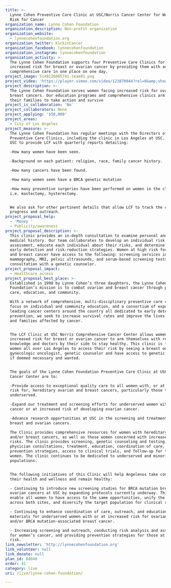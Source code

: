 ```yaml
---
title: >-
  Lynne Cohen Preventive Care Clinic at USC/Norris Cancer Center for Women at
  Risk for Cancer
organization_name: Lynne Cohen Foundation
organization_description: Non-profit organization
organization_website:
  - lynnecohenfoundation.org
organization_twitter: KickinCancer
organization_facebook: lynnecohenfoundation
organization_instagram: lynnecohenfoundation
organization_activity: >-
  The Lynne Cohen Foundation supports four Preventive Care Clinics for women at
  increased risk for breast or ovarian cancer by providing them with access to
  comprehensive care in one place on one day.
project_image: 5148126005741-team91.png
project_video: 'https://player.vimeo.com/video/123870044?rel=0&amp;showinfo=0'
project_description: >-
  The Lynne Cohen Foundation serves women facing increased risk for ovarian and
  breast cancers. Our education programs and comprehensive clinics arm women and
  their families to take action and survive
project_is_collaboration: 'No'
project_collaborators: None
project_applying: '$50,000'
project_areas:
  - City of Los Angeles
project_measure: >-
  The Lynne Cohen Foundation has regular meetings with the Directors of our
  Preventive Care Clinics, including the clinic in Los Angeles at USC. We ask
  USC to provide LCF with quarterly reports detailing:

  -How many women have been seen.

  -Background on each patient: religion, race, family cancer history.

  -How many cancers have been found.

  -How many women seen have a BRCA genetic mutation

  -How many preventive surgeries have been performed on women in the clinic,
  i.e. mastectomy, hysterectomy. 


  We also ask for other pertinent details that allow LCF to track the clinic's
  progress and outreach.
project_proposal_help:
  - 'Money '
  - Publicity/awareness
project_proposal_description: >-
  This clinic provides an in-depth consultation to examine personal and family
  medical history. Our team collaborates to develop an individual risk
  assessment, educate each individual about their risks, and determine the best
  early detection and risk-reduction strategies. Women at high risk for ovarian
  and breast cancer have access to the following: screening services including
  mammography, MRI, pelvic ultrasounds, and serum-based screening tests;
  consultation with a genetic counselor.
project_proposal_impact:
  - Healthcare access
project_proposal_best_place: >-
  Established in 1998 by Lynne Cohen’s three daughters, the Lynne Cohen
  Foundation’s mission is to combat ovarian and breast cancer through preventive
  care, education, and community.

  With a network of comprehensive, multi-disciplinary preventive care clinics, a
  focus on individual and community education, and a consortium of experts from
  leading cancer centers around the country all dedicated to early detection and
  prevention, we seek to increase survival rates and improve the lives of women
  and families affected by cancer.


  The LCF Clinic at USC Norris Comprehensive Cancer Center allows women at
  increased risk for breast or ovarian cancer to arm themselves with resources,
  knowledge and doctors by their side to stay healthy. This clinic is for all
  women all over Los Angeles to access their risk by seeing a breast oncologist,
  gynecologic oncologist, genetic counselor and have access to genetic testing
  if deemed necessary and wanted. 


  The goals of the Lynne Cohen Foundation Preventive Care Clinic at USC Norris
  Cancer Center are to:

  -Provide access to exceptional quality care to all women with, or at increased
  risk for, hereditary ovarian and breast cancers, particularly those that are
  underserved. 

  -Expand our treatment and screening efforts for underserved women with ovarian
  cancer or at increased risk of developing ovarian cancer.

  -Advance research opportunities at USC in the screening and treatment of
  breast and ovarian cancers.

  The Clinic provides comprehensive resources for women with hereditary ovarian
  and/or breast cancers, as well as those women concerned with increased cancer
  risks. The clinic provides screening, genetic counseling and testing,
  physician consultations, treatment, education, coordination of care,
  prevention strategies, access to clinical trials, and follow-up for these
  women. The clinic continues to be dedicated to underserved and minority
  populations.


  The following initiatives of this Clinic will help Angelenos take control of
  their health and wellness and remain healthy:

  - Continuing to introduce new screening studies for BRCA mutation breast and
  ovarian cancers at USC by expanding protocols currently underway. This will
  enable all women to have access to the same opportunities, unify the research
  across both sites, and diversify the target population for clinical research.

  - Continuing to enhance coordination of care, outreach, and educational
  materials for underserved women with or at increased risk for ovarian cancer
  and/or BRCA mutation-associated breast cancer.     

  - Increasing screening and outreach, conducting risk analysis and assessment
  for women’s cancer, and providing prevention strategies for those at increased
  risk.
link_newsletter: 'http://lynnecohenfoundation.org'
link_volunteer: null
link_donate: null
plan_id: 84040
order: 41
category: live
uri: /live/lynne-cohen-foundation/

---
```

